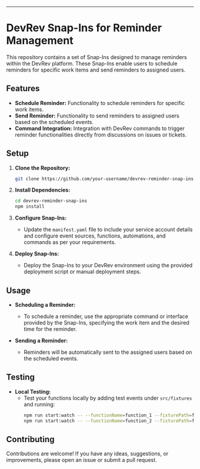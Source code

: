---

# DevRev Snap-Ins for Reminder Management

This repository contains a set of Snap-Ins designed to manage reminders within the DevRev platform. These Snap-Ins enable users to schedule reminders for specific work items and send reminders to assigned users.

## Features

- **Schedule Reminder:** Functionality to schedule reminders for specific work items.
- **Send Reminder:** Functionality to send reminders to assigned users based on the scheduled events.
- **Command Integration:** Integration with DevRev commands to trigger reminder functionalities directly from discussions on issues or tickets.

## Setup

1. **Clone the Repository:**
   ```bash
   git clone https://github.com/your-username/devrev-reminder-snap-ins.git
   ```

2. **Install Dependencies:**
   ```bash
   cd devrev-reminder-snap-ins
   npm install
   ```

3. **Configure Snap-Ins:**
   - Update the `manifest.yaml` file to include your service account details and configure event sources, functions, automations, and commands as per your requirements.

4. **Deploy Snap-Ins:**
   - Deploy the Snap-Ins to your DevRev environment using the provided deployment script or manual deployment steps.

## Usage

- **Scheduling a Reminder:**
  - To schedule a reminder, use the appropriate command or interface provided by the Snap-Ins, specifying the work item and the desired time for the reminder.

- **Sending a Reminder:**
  - Reminders will be automatically sent to the assigned users based on the scheduled events.

## Testing

- **Local Testing:**
  - Test your functions locally by adding test events under `src/fixtures` and running:
    ```bash
    npm run start:watch -- --functionName=function_1 --fixturePath=function_1_event.json
    npm run start:watch -- --functionName=function_2 --fixturePath=function_2_event.json
    ```

## Contributing

Contributions are welcome! If you have any ideas, suggestions, or improvements, please open an issue or submit a pull request.

